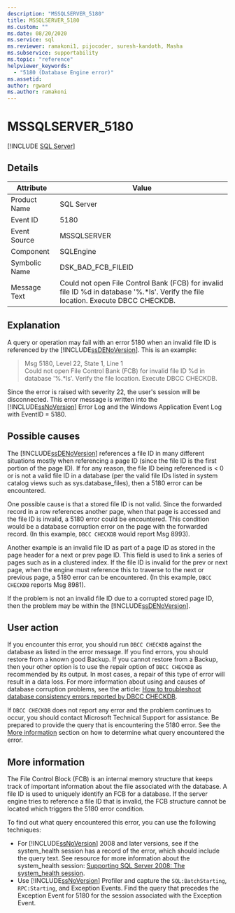 ```yaml
---
description: "MSSQLSERVER_5180"
title: MSSQLSERVER_5180
ms.custom: ""
ms.date: 08/20/2020
ms.service: sql
ms.reviewer: ramakoni1, pijocoder, suresh-kandoth, Masha
ms.subservice: supportability
ms.topic: "reference"
helpviewer_keywords: 
  - "5180 (Database Engine error)"
ms.assetid: 
author: rgward
ms.author: ramakoni
---
```

# MSSQLSERVER_5180
 [!INCLUDE [SQL Server](../../includes/applies-to-version/sqlserver.md)]

## Details

|Attribute|Value|
|---|---|
|Product Name|SQL Server|
|Event ID|5180|
|Event Source|MSSQLSERVER|
|Component|SQLEngine|
|Symbolic Name|DSK_BAD_FCB_FILEID|
|Message Text|Could not open File Control Bank (FCB) for invalid file ID %d in database '%.*ls'. Verify the file location. Execute DBCC CHECKDB.|

## Explanation

A query or operation may fail with an error 5180 when an invalid file ID is referenced by the [!INCLUDE[ssDENoVersion](../../includes/ssdenoversion-md.md)]. This is an example:

> Msg 5180, Level 22, State 1, Line 1  
Could not open File Control Bank (FCB) for invalid file ID %d in database '%.*ls'. Verify the file location. Execute DBCC CHECKDB.

Since the error is raised with severity 22, the user's session will be disconnected. This error message is written into the [!INCLUDE[ssNoVersion](../../includes/ssnoversion-md.md)] Error Log and the Windows Application Event Log with EventID = 5180.

## Possible causes

The [!INCLUDE[ssDENoVersion](../../includes/ssdenoversion-md.md)] references a file ID in many different situations mostly when referencing a page ID (since the file ID is the first portion of the page ID). If for any reason, the file ID being referenced is < 0 or is not a valid file ID in a database (per the valid file IDs listed in system catalog views such as sys.database_files), then a 5180 error can be encountered.

One possible cause is that a stored file ID is not valid. Since the forwarded record in a row references another page, when that page is accessed and the file ID is invalid, a 5180 error could be encountered. This condition would be a database corruption error on the page with the forwarded record. (In this example, `DBCC CHECKDB` would report Msg 8993).

Another example is an invalid file ID as part of a page ID as stored in the page header for a next or prev page ID. This field is used to link a series of pages such as in a clustered index. If the file ID is invalid for the prev or next page, when the engine must reference this to traverse to the next or previous page, a 5180 error can be encountered. (In this example, `DBCC CHECKDB` reports Msg 8981).

If the problem is not an invalid file ID due to a corrupted stored page ID, then the problem may be within the [!INCLUDE[ssDENoVersion](../../includes/ssdenoversion-md.md)].

## User action

If you encounter this error, you should run `DBCC CHECKDB` against the database as listed in the error message. If you find errors, you should restore from a known good Backup. If you cannot restore from a Backup, then your other option is to use the repair option of `DBCC CHECKDB` as recommended by its output. In most cases, a repair of this type of error will result in a data loss. For more information about using  and causes of database corruption problems, see the article: [How to troubleshoot database consistency errors reported by DBCC CHECKDB](https://support.microsoft.com/kb/2015748).

If `DBCC CHECKDB` does not report any error and the problem continues to occur, you should contact Microsoft Technical Support for assistance. Be prepared to provide the query that is encountering the 5180 error. See the [More information](#more-information) section on how to determine what query encountered the error.

## More information

The File Control Block (FCB) is an internal memory structure that keeps track of important information about the file associated with the database. A file ID is used to uniquely identify an FCB for a database. If the server engine tries to reference a file ID that is invalid, the FCB structure cannot be located which triggers the 5180 error condition.

To find out what query encountered this error, you can use the following techniques:

- For [!INCLUDE[ssNoVersion](../../includes/ssnoversion-md.md)] 2008 and later versions, see if the system_health session has a record of the error, which should include the query text. See resource for more information about the system_health session: [Supporting SQL Server 2008: The system_health session](https://techcommunity.microsoft.com/t5/sql-server-support/supporting-sql-server-2008-the-system-health-session/ba-p/315509).
- Use [!INCLUDE[ssNoVersion](../../includes/ssnoversion-md.md)] Profiler and capture the `SQL:BatchStarting`, `RPC:Starting`, and Exception Events. Find the query that precedes the Exception Event for 5180 for the session associated with the Exception Event.
